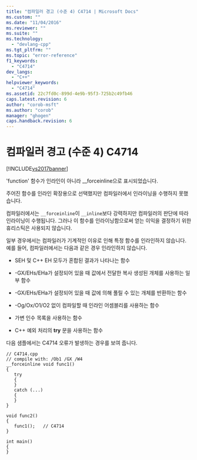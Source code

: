 ```yaml
---
title: "컴파일러 경고 (수준 4) C4714 | Microsoft Docs"
ms.custom: ""
ms.date: "11/04/2016"
ms.reviewer: ""
ms.suite: ""
ms.technology: 
  - "devlang-cpp"
ms.tgt_pltfrm: ""
ms.topic: "error-reference"
f1_keywords: 
  - "C4714"
dev_langs: 
  - "C++"
helpviewer_keywords: 
  - "C4714"
ms.assetid: 22c7fd0c-899d-4e9b-95f3-725b2c49fb46
caps.latest.revision: 6
author: "corob-msft"
ms.author: "corob"
manager: "ghogen"
caps.handback.revision: 6
---
```

# 컴파일러 경고 (수준 4) C4714
[!INCLUDE[vs2017banner](../../assembler/inline/includes/vs2017banner.md)]

'function' 함수가 인라인이 아니라 \_\_forceinline으로 표시되었습니다.  
  
 주어진 함수를 인라인 확장용으로 선택했지만 컴파일러에서 인라이닝을 수행하지 못했습니다.  
  
 컴파일러에서는 `__forceinline`이 `__inline`보다 강력하지만 컴파일러의 판단에 따라 인라이닝이 수행됩니다. 그러나 이 함수를 인라이닝함으로써 얻는 이익을 결정하기 위한 휴리스틱은 사용되지 않습니다.  
  
 일부 경우에서는 컴파일러가 기계적인 이유로 인해 특정 함수를 인라인하지 않습니다.  예를 들어, 컴파일러에서는 다음과 같은 경우 인라인하지 않습니다.  
  
-   SEH 및 C\+\+ EH 모두가 혼합된 결과가 나타나는 함수  
  
-   \-GX\/EHs\/EHa가 설정되어 있을 때 값에서 전달한 복사 생성된 개체를 사용하는 일부 함수  
  
-   \-GX\/EHs\/EHa가 설정되어 있을 때 값에 의해 풀릴 수 있는 개체를 반환하는 함수  
  
-   \-Og\/Ox\/O1\/O2 없이 컴파일할 때 인라인 어셈블리를 사용하는 함수  
  
-   가변 인수 목록을 사용하는 함수  
  
-   C\+\+ 예외 처리의 **try** 문을 사용하는 함수  
  
 다음 샘플에서는 C4714 오류가 발생하는 경우를 보여 줍니다.  
  
```  
// C4714.cpp  
// compile with: /Ob1 /GX /W4  
__forceinline void func1()  
{  
   try  
   {  
   }  
   catch (...)  
   {  
   }  
}  
  
void func2()  
{  
   func1();   // C4714  
}  
  
int main()  
{  
}  
```